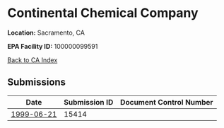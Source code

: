 # Continental Chemical Company

**Location:** Sacramento, CA

**EPA Facility ID:** 100000099591

[Back to CA Index](../../index.md)

## Submissions

| Date | Submission ID | Document Control Number |
|------|--------------|-------------------------|
| [1999-06-21](submissions/15414.md) | 15414 |  |
